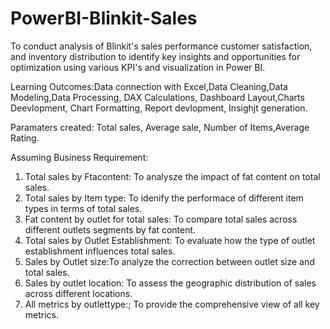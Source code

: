# PowerBI-Blinkit-Sales
To conduct analysis of Blinkit's sales performance customer satisfaction, and inventory distribution to identify key insights and opportunities for optimization using various KPI's and visualization in Power BI.

Learning Outcomes:Data connection with Excel,Data Cleaning,Data Modeling,Data Processing, DAX Calculations, Dashboard Layout,Charts Deevlopment, Chart Formatting, Report devlopment, Insighjt generation.

Paramaters created: Total sales, Average sale, Number of Items,Average Rating.

Assuming Business Requirement:
1. Total sales by Ftacontent: To analysze the impact of fat content on total sales.
2. Total sales by Item type: To idenify the performace of different item types in terms of total sales.
3. Fat content by outlet for total sales: To compare total sales across different outlets segments by fat content.
4. Total sales by Outlet Establishment: To evaluate how the type of outlet establishment influences total sales.
5. Sales by Outlet size:To analyze the correction between outlet size and total sales.
6. Sales by outlet location: To assess the geographic distribution of sales across different locations.
7. All metrics by outlettype:; To provide the comprehensive view of all key metrics.
   
